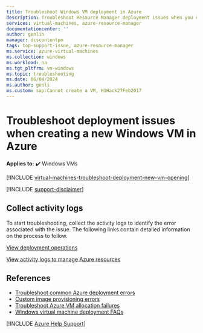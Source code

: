 ```yaml
---
title: Troubleshoot Windows VM deployment in Azure
description: Troubleshoot Resource Manager deployment issues when you create a new Windows virtual machine in Azure
services: virtual-machines, azure-resource-manager
documentationcenter: ''
author: genlin
manager: dcscontentpm
tags: top-support-issue, azure-resource-manager
ms.service: azure-virtual-machines
ms.collection: windows
ms.workload: na
ms.tgt_pltfrm: vm-windows
ms.topic: troubleshooting
ms.date: 06/04/2024
ms.author: genli
ms.custom: sap:Cannot create a VM, H1Hack27Feb2017
---
```

# Troubleshoot deployment issues when creating a new Windows VM in Azure

**Applies to:** :heavy_check_mark: Windows VMs

[!INCLUDE [virtual-machines-troubleshoot-deployment-new-vm-opening](../../../includes/azure/virtual-machines-troubleshoot-deployment-new-vm-opening-include.md)]

[!INCLUDE [support-disclaimer](../../../includes/support-disclaimer.md)]

## Collect activity logs

To start troubleshooting, collect the activity logs to identify the error associated with the issue. The following links contain detailed information on the process to follow.

[View deployment operations](/azure/azure-resource-manager/templates/deployment-history)

[View activity logs to manage Azure resources](/azure/azure-resource-manager/management/view-activity-logs)

## References

- [Troubleshoot common Azure deployment errors](/azure/azure-resource-manager/troubleshooting/common-deployment-errors)  
- [Custom image provisioning errors](custom-image-provisioning-errors.md)
- [Troubleshoot Azure VM allocation failures](allocation-failure.md)  
- [Windows virtual machine deployment FAQs](windows-vm-deployment-faqs.md)

[!INCLUDE [Azure Help Support](../../../includes/azure-help-support.md)]
